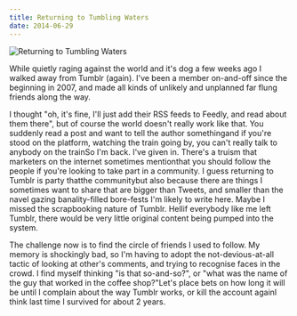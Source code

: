 ```yaml
---
title: Returning to Tumbling Waters
date: 2014-06-29
---
```


![Returning to Tumbling Waters](https://source.unsplash.com/7QCBakMyDCE/1600x900)

While quietly raging against the world and it's dog a few weeks ago I walked away from Tumblr (again). I've been a member on-and-off since the beginning in 2007, and made all kinds of unlikely and unplanned far flung friends along the way.

I thought "oh, it's fine, I'll just add their RSS feeds to Feedly, and read about them there", but of course the world doesn't really work like that. You suddenly read a post and want to tell the author somethingand if you're stood on the platform, watching the train going by, you can't really talk to anybody on the trainSo I'm back. I've given in. There's a truism that marketers on the internet sometimes mentionthat you should follow the people if you're looking to take part in a community. I guess returning to Tumblr is party thatthe communitybut also because there are things I sometimes want to share that are bigger than Tweets, and smaller than the navel gazing banality-filled bore-fests I'm likely to write here. Maybe I missed the scrapbooking nature of Tumblr. Hellif everybody like me left Tumblr, there would be very little original content being pumped into the system.

The challenge now is to find the circle of friends I used to follow. My memory is shockingly bad, so I'm having to adopt the not-devious-at-all tactic of looking at other's comments, and trying to recognise faces in the crowd. I find myself thinking "is that so-and-so?", or "what was the name of the guy that worked in the coffee shop?"Let's place bets on how long it will be until I complain about the way Tumblr works, or kill the account againI think last time I survived for about 2 years.